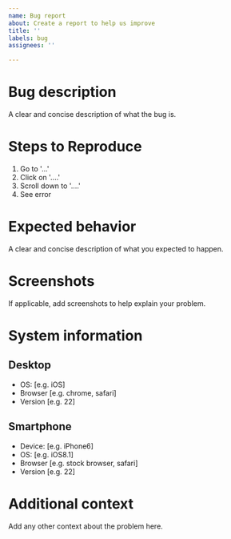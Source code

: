 ```yaml
---
name: Bug report
about: Create a report to help us improve
title: ''
labels: bug
assignees: ''

---
```


# Bug description
A clear and concise description of what the bug is.

# Steps to Reproduce

1. Go to '...'
2. Click on '....'
3. Scroll down to '....'
4. See error

# Expected behavior
A clear and concise description of what you expected to happen.

# Screenshots
If applicable, add screenshots to help explain your problem.

# System information

## Desktop
 - OS: [e.g. iOS]
 - Browser [e.g. chrome, safari]
 - Version [e.g. 22]

## Smartphone
 - Device: [e.g. iPhone6]
 - OS: [e.g. iOS8.1]
 - Browser [e.g. stock browser, safari]
 - Version [e.g. 22]

# Additional context
Add any other context about the problem here.
